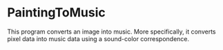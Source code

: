 # PaintingToMusic
This program converts an image into music. More specifically, it converts pixel data into music data using a sound-color correspondence.
